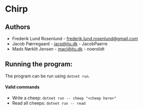 # Chirp
## Authors
- Frederik Lund Rosenlund - frederik.lund.rosenlund@gmail.com
- Jacob Pærregaard - jacp@itu.dk - JacobPaerre
- Mads Nørklit Jensen - macj@itu.dk - noerslidt

## Running the program:
The program can be run using `dotnet run`.
#### Valid commands
- Write a cheep: `dotnet run -- cheep "<cheep here>"`
- Read all cheeps: `dotnet run -- read`
